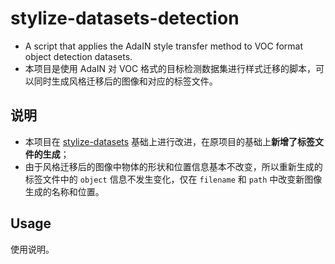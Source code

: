 # stylize-datasets-detection
- A script that applies the AdaIN style transfer method to VOC format object detection datasets.
- 本项目是使用 AdaIN 对 VOC 格式的目标检测数据集进行样式迁移的脚本，可以同时生成风格迁移后的图像和对应的标签文件。

## 说明
- 本项目在 [stylize-datasets](https://github.com/bethgelab/stylize-datasets) 基础上进行改进，在原项目的基础上**新增了标签文件的生成**；
- 由于风格迁移后的图像中物体的形状和位置信息基本不改变，所以重新生成的标签文件中的 `object` 信息不发生变化，仅在 `filename` 和 `path` 中改变新图像生成的名称和位置。

## Usage
使用说明。


